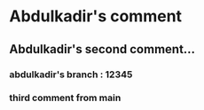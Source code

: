 # Abdulkadir's comment

## Abdulkadir's second comment...

### abdulkadir's branch : 12345
### third comment from main

